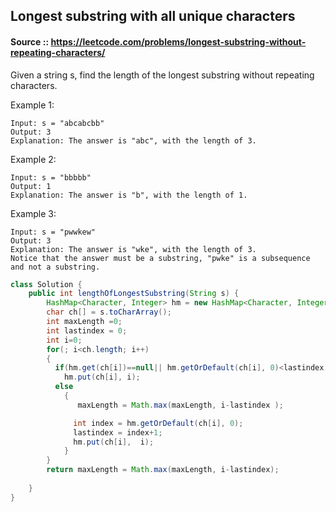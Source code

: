 ## Longest substring with all unique characters

#### Source :: https://leetcode.com/problems/longest-substring-without-repeating-characters/

Given a string s, find the length of the longest substring without repeating characters.

Example 1:
```
Input: s = "abcabcbb"
Output: 3
Explanation: The answer is "abc", with the length of 3.
```


Example 2:
```
Input: s = "bbbbb"
Output: 1
Explanation: The answer is "b", with the length of 1.
```

Example 3:
```
Input: s = "pwwkew"
Output: 3
Explanation: The answer is "wke", with the length of 3.
Notice that the answer must be a substring, "pwke" is a subsequence and not a substring.
```

```java
class Solution {
    public int lengthOfLongestSubstring(String s) {
        HashMap<Character, Integer> hm = new HashMap<Character, Integer>();
        char ch[] = s.toCharArray();
        int maxLength =0;
        int lastindex = 0;
        int i=0;
        for(; i<ch.length; i++)
        {
          if(hm.get(ch[i])==null|| hm.getOrDefault(ch[i], 0)<lastindex)
            hm.put(ch[i], i);
          else
            {
               maxLength = Math.max(maxLength, i-lastindex );

              int index = hm.getOrDefault(ch[i], 0);
              lastindex = index+1;
              hm.put(ch[i],  i);
            }
        }
        return maxLength = Math.max(maxLength, i-lastindex);
        
    }
}
```
